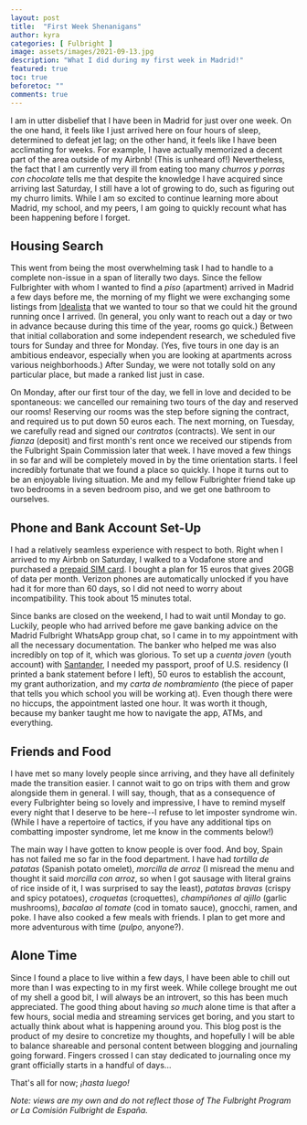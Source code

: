 ```yaml
---
layout: post
title:  "First Week Shenanigans"
author: kyra
categories: [ Fulbright ]
image: assets/images/2021-09-13.jpg
description: "What I did during my first week in Madrid!"
featured: true
toc: true
beforetoc: ""
comments: true
---
```


I am in utter disbelief that I have been in Madrid for just over one week. On the one hand, it feels like I just arrived here on four hours of sleep, determined to defeat jet lag; on the other hand, it feels like I have been acclimating for weeks. For example, I have actually memorized a decent part of the area outside of my Airbnb! (This is unheard of!) Nevertheless, the fact that I am currently very ill from eating too many _churros y porras con chocolate_ tells me that despite the knowledge I have acquired since arriving last Saturday, I still have a lot of growing to do, such as figuring out my churro limits. While I am so excited to continue learning more about Madrid, my school, and my peers, I am going to quickly recount what has been happening before I forget.

## Housing Search

This went from being the most overwhelming task I had to handle to a complete non-issue in a span of literally two days. Since the fellow Fulbrighter with whom I wanted to find a _piso_ (apartment) arrived in Madrid a few days before me, the morning of my flight we were exchanging some listings from [Idealista](https://www.idealista.es) that we wanted to tour so that we could hit the ground running once I arrived. (In general, you only want to reach out a day or two in advance because during this time of the year, rooms go quick.) Between that initial collaboration and some independent research, we scheduled five tours for Sunday and three for Monday. (Yes, five tours in one day is an ambitious endeavor, especially when you are looking at apartments across various neighborhoods.) After Sunday, we were not totally sold on any particular place, but made a ranked list just in case. 

On Monday, after our first tour of the day, we fell in love and decided to be spontaneous: we cancelled our remaining two tours of the day and reserved our rooms! Reserving our rooms was the step before signing the contract, and required us to put down 50 euros each. The next morning, on Tuesday, we carefully read and signed our _contratos_ (contracts). We sent in our _fianza_ (deposit) and first month's rent once we received our stipends from the Fulbright Spain Commission later that week. I have moved a few things in so far and will be completely moved in by the time orientation starts. I feel incredibly fortunate that we found a place so quickly. I hope it turns out to be an enjoyable living situation. Me and my fellow Fulbrighter friend take up two bedrooms in a seven bedroom piso, and we get one bathroom to ourselves.

## Phone and Bank Account Set-Up

I had a relatively seamless experience with respect to both. Right when I arrived to my Airbnb on Saturday, I walked to a Vodafone store and purchased a [prepaid SIM card](https://www.vodafone.es/c/particulares/es/productos-y-servicios/movil/prepago-y-recargas/tarifas-de-prepago/). I bought a plan for 15 euros that gives 20GB of data per month. Verizon phones are automatically unlocked if you have had it for more than 60 days, so I did not need to worry about incompatibility. This took about 15 minutes total.

Since banks are closed on the weekend, I had to wait until Monday to go. Luckily, people who had arrived before me gave banking advice on the Madrid Fulbright WhatsApp group chat, so I came in to my appointment with all the necessary documentation. The banker who helped me was also incredibly on top of it, which was glorious. To set up a _cuenta joven_ (youth account) with [Santander](https://www.bancosantander.es/), I needed my passport, proof of U.S. residency (I printed a bank statement before I left), 50 euros to establish the account, my grant authorization, and my _carta de nombramiento_ (the piece of paper that tells you which school you will be working at). Even though there were no hiccups, the appointment lasted one hour. It was worth it though, because my banker taught me how to navigate the app, ATMs, and everything.

## Friends and Food

I have met so many lovely people since arriving, and they have all definitely made the transition easier. I cannot wait to go on trips with them and grow alongside them in general. I will say, though, that as a consequence of every Fulbrighter being so lovely and impressive, I have to remind myself every night that I deserve to be here--I refuse to let imposter syndrome win. (While I have a repertoire of tactics, if you have any additional tips on combatting imposter syndrome, let me know in the comments below!)

The main way I have gotten to know people is over food. And boy, Spain has not failed me so far in the food department. I have had _tortilla de patatas_ (Spanish potato omelet), _morcilla de arroz_ (I misread the menu and thought it said _morcilla con arroz_, so when I got sausage with literal grains of rice inside of it, I was surprised to say the least), _patatas bravas_ (crispy and spicy potatoes), _croquetas_ (croquettes), _champiñones al ajillo_ (garlic mushrooms), _bacalao al tomate_ (cod in tomato sauce), gnocchi, ramen, and poke. I have also cooked a few meals with friends. I plan to get more and more adventurous with time (_pulpo_, anyone?).

## Alone Time

Since I found a place to live within a few days, I have been able to chill out more than I was expecting to in my first week. While college brought me out of my shell a good bit, I will always be an introvert, so this has been much appreciated. The good thing about having _so much_ alone time is that after a few hours, social media and streaming services get boring, and you start to actually think about what is happening around you. This blog post is the product of my desire to concretize my thoughts, and hopefully I will be able to balance shareable and personal content between blogging and journaling going forward. Fingers crossed I can stay dedicated to journaling once my grant officially starts in a handful of days...

That's all for now; _¡hasta luego!_

_Note: views are my own and do not reflect those of The Fulbright Program or La Comisión Fulbright de España._